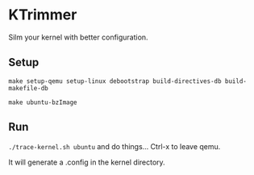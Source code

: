 # KTrimmer
Silm your kernel with better configuration.

## Setup
`make setup-qemu setup-linux debootstrap build-directives-db build-makefile-db`

`make ubuntu-bzImage`

## Run
`./trace-kernel.sh ubuntu` and do things... Ctrl-x to leave qemu.

It will generate a .config in the kernel directory.
